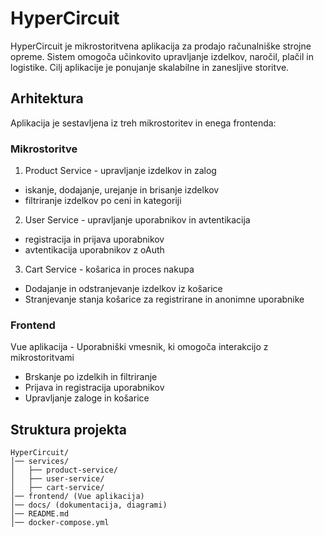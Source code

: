 # **HyperCircuit**
HyperCircuit je mikrostoritvena aplikacija za prodajo računalniške strojne opreme. Sistem omogoča učinkovito upravljanje izdelkov, naročil, plačil in logistike. Cilj aplikacije je ponujanje skalabilne in zanesljive storitve.

## **Arhitektura**
Aplikacija je sestavljena iz treh mikrostoritev in enega frontenda:
### **Mikrostoritve**
1. Product Service - upravljanje izdelkov in zalog
* iskanje, dodajanje, urejanje in brisanje izdelkov
* filtriranje izdelkov po ceni in kategoriji
2. User Service - upravljanje uporabnikov in avtentikacija
* registracija in prijava uporabnikov
* avtentikacija uporabnikov z oAuth
3. Cart Service - košarica in proces nakupa
* Dodajanje in odstranjevanje izdelkov iz košarice
* Stranjevanje stanja košarice za registrirane in anonimne uporabnike

### **Frontend**
Vue aplikacija - Uporabniški vmesnik, ki omogoča interakcijo z mikrostoritvami
  * Brskanje po izdelkih in filtriranje
  * Prijava in registracija uporabnikov
  * Upravljanje zaloge in košarice

## Struktura projekta
```plaintext
HyperCircuit/
│── services/
│   ├── product-service/
│   ├── user-service/
│   ├── cart-service/
│── frontend/ (Vue aplikacija)
│── docs/ (dokumentacija, diagrami)
│── README.md
│── docker-compose.yml
```
